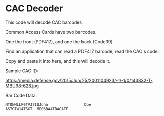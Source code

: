 # CAC Decoder

This code will decode CAC barcodes.

Common Access Cards have two barcodes.

One the front (PDF417), and one the back (Code39).

Find an application that can read a PDF417 barcode, read the CAC's code.

Copy and paste it into here, and this will decode it.

Sample CAC ID:

https://media.defense.gov/2015/Jun/25/2001104923/-1/-1/0/143832-T-MBU98-628.jpg

Bar Code Data:

    NTONMLLF0TVJ7IUJohn                Doe                       AS7OT414TSGT  ME06BA4TBAGATF
